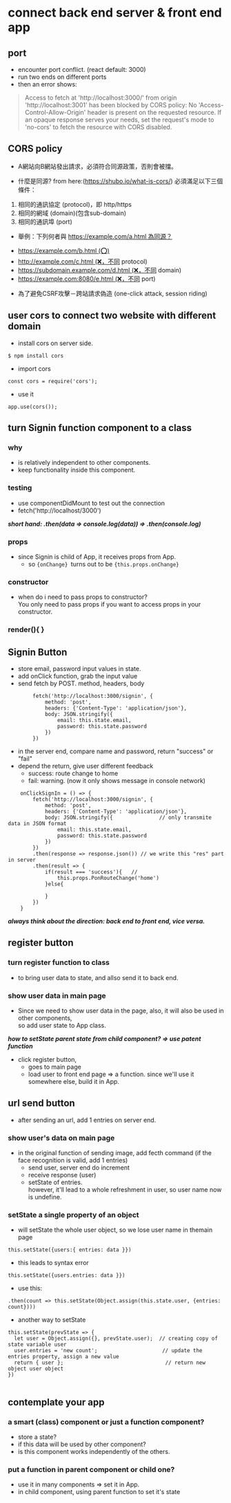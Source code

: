# connect back end server & front end app

## port
- encounter port conflict. (react default: 3000)
- run two ends on different ports
- then an error shows:
> Access to fetch at 'http://localhost:3000/' from origin 'http://localhost:3001' has been blocked by CORS policy: No 'Access-Control-Allow-Origin' header is present on the requested resource. If an opaque response serves your needs, set the request's mode to 'no-cors' to fetch the resource with CORS disabled.


## CORS policy
- A網站向B網站發出請求，必須符合同源政策，否則會被擋。

- 什麼是同源? from here:(https://shubo.io/what-is-cors/)
必須滿足以下三個條件：
1. 相同的通訊協定 (protocol)，即 http/https
2. 相同的網域 (domain)(包含sub-domain)
3. 相同的通訊埠 (port)
- 舉例：下列何者與 https://example.com/a.html 為同源？
* https://example.com/b.html (⭕️)
* http://example.com/c.html (❌，不同 protocol)
* https://subdomain.example.com/d.html (❌，不同 domain)
* https://example.com:8080/e.html (❌，不同 port)

- 為了避免CSRF攻擊－跨站請求偽造 (one-click attack, session riding)

## user cors to connect two website with different domain
- install cors on server side.
```
$ npm install cors
```
- import cors
```
const cors = require('cors');
```
- use it
```
app.use(cors());
```

## turn Signin function component to a class
### why
- is relatively independent to other components.
- keep functionality inside this component.

### testing

- use componentDidMount to test out the connection
- fetch('http://localhost/3000')

***short hand:
.then(data => console.log(data))
=> 
.then(console.log)***

### props
- since Signin is child of App, it receives props from App.
  - so ```{onChange} ```turns out to be ```{this.props.onChange}```
  
### constructor
- when do i need to pass props to constructor?   
You only need to pass props if you want to access props in your constructor.

### render(){ }


## Signin Button
- store email, password input values in state.
- add onClick function, grab the input value
- send fetch by POST. method, headers, body
```
        fetch('http://localhost:3000/signin', {
            method: 'post', 
            headers: {'Content-Type': 'application/json'},
            body: JSON.stringify({
                email: this.state.email,
                password: this.state.password
            })
        })
```
- in the server end, compare name and password, return "success" or "fail"
- depend the return, give user different feedback
  - success: route change to home
  - fail: warning. (now it only shows message in console network)
```
    onClickSignIn = () => {
        fetch('http://localhost:3000/signin', {
            method: 'post', 
            headers: {'Content-Type': 'application/json'},
            body: JSON.stringify({               // only transmite data in JSON format
                email: this.state.email,
                password: this.state.password
            })
        })
        .then(response => response.json()) // we write this "res" part in server
        .then(result => {
            if(result === 'success'){   //
                this.props.PonRouteChange('home')
            }else{
                
            }
        })
    }
```
***always think about the direction: back end to front end, vice versa.***

## register button

### turn register function to class
- to bring user data to state, and allso send it to back end.

### show user data in main page 
- Since we need to show user data in the page, also, it will also be used in other components,    
so add user state to App class.

***how to setState parent state from child component? => use patent function***

- click register button,
  - goes to main page
  - load user to front end page => a function. since we'll use it somewhere else, build it in App.
  

## url send button
- after sending an url, add 1 entries on server end.

### show user's data on main page
- in the original function of sending image, add fecth command (if the face recognition is valid, add 1 entries)
  - send user, server end do increment
  - receive response (user)
  - setState of entries.    
  however, it'll lead to a whole refreshment in user, so user name now is undefine.
  
### setState a single property of an object

- will setState the whole user object, so we lose user name in themain page
```
this.setState({users:{ entries: data }})
```
- this leads to syntax error
```
this.setState({users.entries: data }})
```
- use this:
```
.then(count => this.setState(Object.assign(this.state.user, {entries: count}))) 
```
- another way to setState
```
this.setState(prevState => {
  let user = Object.assign({}, prevState.user);  // creating copy of state variable user
  user.entries = 'new count';                     // update the entries property, assign a new value                 
  return { user };                                 // return new object user object
})
  
```

## contemplate your app

### a smart (class) component or just a function component?
- store a state?
- if this data will be used by other component?
- is this component works independently of the others. 

### put a function in parent component or child one?
- use it in many components => set it in App.
- in child component, using parent function to set it's state 






